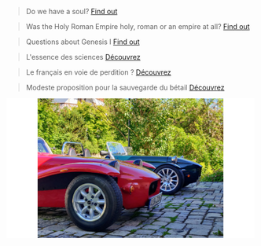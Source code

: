 > Do we have a soul? [Find out](content/do_we_have_a_soul.md)

> Was the Holy Roman Empire holy, roman or an empire at all? [Find out](content/holy_roman_empire.md)

> Questions about Genesis I  [Find out](content/genesis-questions.md)

> L'essence des sciences [Découvrez](content/sciences.md)

> Le français en voie de perdition ? [Découvrez](content/francais-perdition.md)

> Modeste proposition pour la sauvegarde du bétail [Découvrez](content/animaux.md)

![Two Westfields](content/2westfields.png)